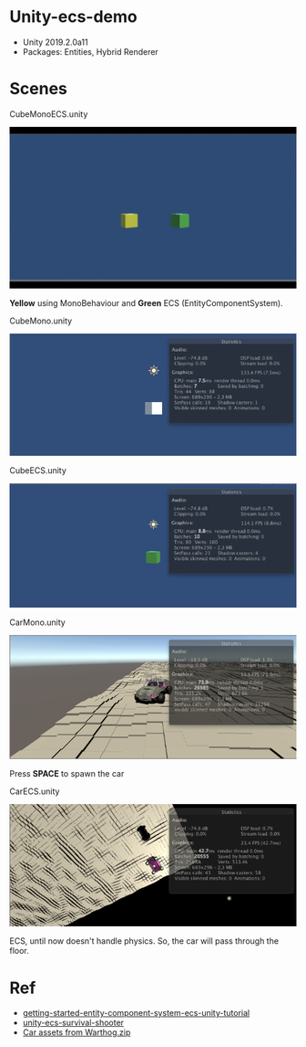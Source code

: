 # Unity-ecs-demo

* Unity 2019.2.0a11
* Packages: Entities, Hybrid Renderer

# Scenes

CubeMonoECS.unity

![](doc/cube-mono-ecs.gif)

**Yellow** using MonoBehaviour and **Green** ECS (EntityComponentSystem).

CubeMono.unity

![](doc/cube-mono.png)

CubeECS.unity

![](doc/cube-ecs.png)

CarMono.unity

![](doc/car-mono.png)

Press **SPACE** to spawn the car

CarECS.unity

![](doc/car-ecs.png)

ECS, until now doesn't handle physics. So, the car will pass through the floor.

# Ref

* [getting-started-entity-component-system-ecs-unity-tutorial](http://gyanendushekhar.com/2018/08/01/getting-started-entity-component-system-ecs-unity-tutorial)
* [unity-ecs-survival-shooter](http://infalliblecode.com/unity-ecs-survival-shooter-part-1)
* [Car assets from Warthog.zip](http://files.holistic3d.com/Resources/Warthog.zip)